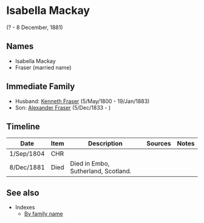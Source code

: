 ﻿---
layout: person
subject_key: i26104572
permalink: /people/i26104572
---

# Isabella Mackay
(? - 8 December, 1881)

## Names

* Isabella Mackay
* Fraser (married name)

## Immediate Family

* Husband: [Kenneth Fraser](./@i61428726@-kenneth-fraser-b1800-5-5-d1883-1-19.md) (5/May/1800 - 19/Jan/1883)
* Son: [Alexander Fraser](./@i97086424@-alexander-fraser-b1833-12-5-d.md) (5/Dec/1833 - )

## Timeline

Date | Item | Description | Sources | Notes
---|---|---|---|---
1/Sep/1804 | CHR |  |  | 
8/Dec/1881 | Died | Died in Embo, Sutherland, Scotland. |  | 


## See also

- Indexes
  - [By family name](../index-by-family-name.md)
